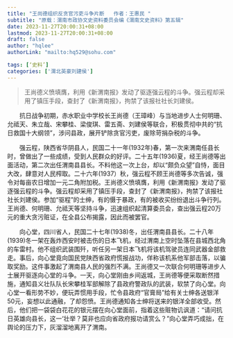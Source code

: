 ```yaml
---
title: "王尚德组织反贪官污吏斗争片断   作者：王惠民 "
subtitle: "原载：渭南市政协文史资料委员会编《渭南文史资料》第五辑"
date: 2023-11-27T20:00:31+08:00
lastmod: 2023-11-27T20:00:31+08:00
draft: false
author: "hqlee"
authorLink: "mailto:hq529@sohu.com"

tags: [‘史料’]
categories: ['渭北英豪刘建侯']
---
```


>王尚德义愤填膺，利用《新渭南报》发动了驱逐强云程的斗争。强云程却采用了镇压手段，查封了《新渭南报》，拘禁了该报社社长刘建侯。

　　抗日战争初期，赤水职业中学校长王尚德（王璋峰）与当地进步人士何明珊、允祗天、朱立哉、宋攀桂、梁俊琪、雷五斋、刘建侯等联合，积极贯彻中共的“抗日救国十大纲领”，涉问县政，展开铲除贪官污吏，废除苛捐杂税的斗争。

　　强云程，陕西省华阴县人，民国二十一年(1932年)春，第一次来渭南任县长时，曾做出了一些成绩，受到人民群众的好评。二十五年(1936)夏，经王尚德等出面活动，第二次出任渭南县县长。不料他这一次上台，却以“颇负众望”自恃，面目大改，肆意对人民榨取。二十六年(1937）秋，强云程不顾王尚德等多次告诚，强令对每亩农日增加一元二角附加税。王尚德义愤填膺，利用《新渭南报》发动了驱逐强云程的斗争。强云程却采用了镇压手段，查封了《新渭南报》，拘禁了该报社社长刘建侯。参加“驱程”的士绅，有的慑于暴政，有的被收买纷纷退出斗争行列。王尚德、何明珊、允祗天等坚持斗争，迅速组织起清算委员会，查出强云程20万元的重大贪污赃证，在全县公布揭露，因此而被罢官。

　　向心堂，四川省人，民国二十七年(1938)冬，出任渭南县县长。二十八年(1939)冬一架在轰炸西安时被击伤的日本飞机，经过渭南上空时坠落在县城西北角的车雷村。他不组织武装围歼，听任另一架日本飞机将该机驾驶员连同武器金部救走。事后，向心堂竟向国民党陕西省政府慌报战功，佯称该机系他军部击落，以骗取奖励。这件事激起了渭南县人民的强烈不满。王尚德又一次联合何明珊等进步人士展开驱逐向心堂的斗争。一天，向心堂刚由乡间返城，王尚德等便采取断然措施，通知县义壮队队长宋攀桂军部解除了县政府警政队的武装，软禁了向心堂。向心堂一看形势不妙，便玩弄惯用手段，忙令县政府“官膏局”给有关士绅各送银洋50元，妄想以此通融，了却怨愤。王尚德通知各士绅将送来的银洋全部收受。然后，他们把一袋袋白花花的银元摆在向心堂面前，指着这些赃物讥讽道：“请问抗日英雄向县长，这一‘壮举？莫非也应向省政府报功请赏么？”向心堂弄巧成拙，在舆论的压力下，灰溜溜地离开了渭南。
